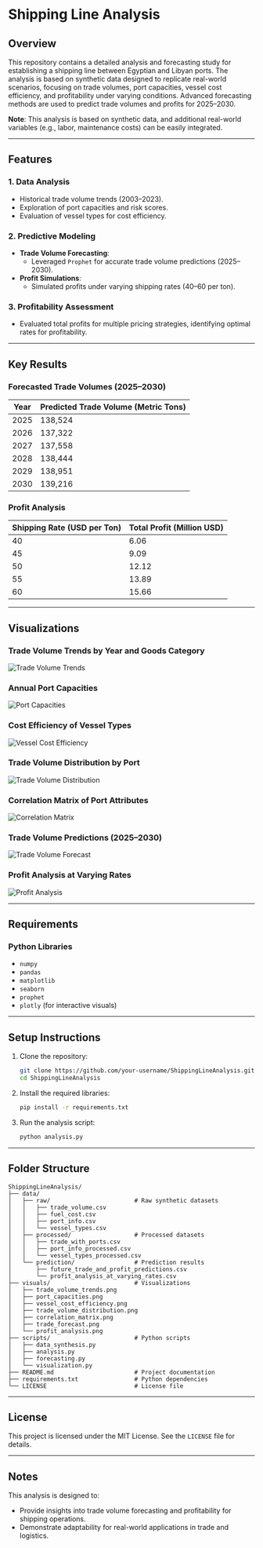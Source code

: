 # Shipping Line Analysis

## Overview
This repository contains a detailed analysis and forecasting study for establishing a shipping line between Egyptian and Libyan ports. The analysis is based on synthetic data designed to replicate real-world scenarios, focusing on trade volumes, port capacities, vessel cost efficiency, and profitability under varying conditions. Advanced forecasting methods are used to predict trade volumes and profits for 2025–2030.

**Note**: This analysis is based on synthetic data, and additional real-world variables (e.g., labor, maintenance costs) can be easily integrated.

---

## Features
### **1. Data Analysis**
- Historical trade volume trends (2003–2023).
- Exploration of port capacities and risk scores.
- Evaluation of vessel types for cost efficiency.

### **2. Predictive Modeling**
- **Trade Volume Forecasting**:
  - Leveraged `Prophet` for accurate trade volume predictions (2025–2030).
- **Profit Simulations**:
  - Simulated profits under varying shipping rates ($40–$60 per ton).

### **3. Profitability Assessment**
- Evaluated total profits for multiple pricing strategies, identifying optimal rates for profitability.

---

## Key Results
### **Forecasted Trade Volumes (2025–2030)**

| Year | Predicted Trade Volume (Metric Tons) |
|------|--------------------------------------|
| 2025 | 138,524                              |
| 2026 | 137,322                              |
| 2027 | 137,558                              |
| 2028 | 138,444                              |
| 2029 | 138,951                              |
| 2030 | 139,216                              |

### **Profit Analysis**

| Shipping Rate (USD per Ton) | Total Profit (Million USD) |
|-----------------------------|----------------------------|
| 40                          | 6.06                       |
| 45                          | 9.09                       |
| 50                          | 12.12                      |
| 55                          | 13.89                      |
| 60                          | 15.66                      |

---

## Visualizations
### Trade Volume Trends by Year and Goods Category
![Trade Volume Trends](link-to-image)

### Annual Port Capacities
![Port Capacities](link-to-image)

### Cost Efficiency of Vessel Types
![Vessel Cost Efficiency](link-to-image)

### Trade Volume Distribution by Port
![Trade Volume Distribution](link-to-image)

### Correlation Matrix of Port Attributes
![Correlation Matrix](link-to-image)

### Trade Volume Predictions (2025–2030)
![Trade Volume Forecast](link-to-image)

### Profit Analysis at Varying Rates
![Profit Analysis](link-to-image)

---

## Requirements
### **Python Libraries**
- `numpy`
- `pandas`
- `matplotlib`
- `seaborn`
- `prophet`
- `plotly` (for interactive visuals)

---

## Setup Instructions
1. Clone the repository:
   ```bash
   git clone https://github.com/your-username/ShippingLineAnalysis.git
   cd ShippingLineAnalysis
   ```

2. Install the required libraries:
   ```bash
   pip install -r requirements.txt
   ```

3. Run the analysis script:
   ```bash
   python analysis.py
   ```

---

## Folder Structure
```
ShippingLineAnalysis/
├── data/
│   ├── raw/                        # Raw synthetic datasets
│   │   ├── trade_volume.csv
│   │   ├── fuel_cost.csv
│   │   ├── port_info.csv
│   │   └── vessel_types.csv
│   ├── processed/                  # Processed datasets
│   │   ├── trade_with_ports.csv
│   │   ├── port_info_processed.csv
│   │   └── vessel_types_processed.csv
│   └── prediction/                 # Prediction results
│       ├── future_trade_and_profit_predictions.csv
│       └── profit_analysis_at_varying_rates.csv
├── visuals/                        # Visualizations
│   ├── trade_volume_trends.png
│   ├── port_capacities.png
│   ├── vessel_cost_efficiency.png
│   ├── trade_volume_distribution.png
│   ├── correlation_matrix.png
│   ├── trade_forecast.png
│   └── profit_analysis.png
├── scripts/                        # Python scripts
│   ├── data_synthesis.py
│   ├── analysis.py
│   ├── forecasting.py
│   └── visualization.py
├── README.md                       # Project documentation
├── requirements.txt                # Python dependencies
└── LICENSE                         # License file
```

---

## License
This project is licensed under the MIT License. See the `LICENSE` file for details.

---

## Notes
This analysis is designed to:
- Provide insights into trade volume forecasting and profitability for shipping operations.
- Demonstrate adaptability for real-world applications in trade and logistics.
